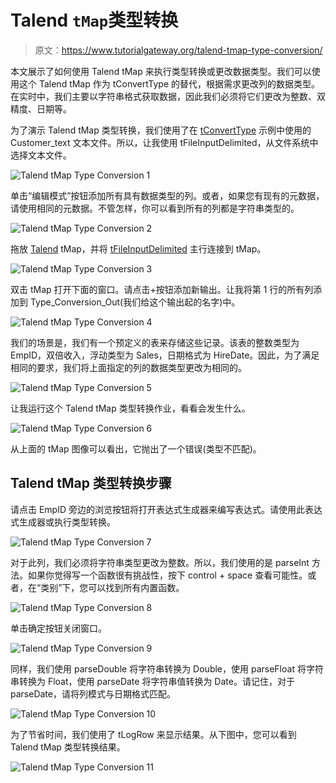 # Talend `tMap`类型转换

> 原文：<https://www.tutorialgateway.org/talend-tmap-type-conversion/>

本文展示了如何使用 Talend tMap 来执行类型转换或更改数据类型。我们可以使用这个 Talend tMap 作为 tConvertType 的替代，根据需求更改列的数据类型。在实时中，我们主要以字符串格式获取数据，因此我们必须将它们更改为整数、双精度、日期等。

为了演示 Talend tMap 类型转换，我们使用了在 [tConvertType](https://www.tutorialgateway.org/talend-datatype-conversion/) 示例中使用的 Customer_text 文本文件。所以，让我使用 tFileInputDelimited，从文件系统中选择文本文件。

![Talend tMap Type Conversion 1](img/b27a1dcbf86da044a9cadc72fa6f07e9.png)

单击“编辑模式”按钮添加所有具有数据类型的列。或者，如果您有现有的元数据，请使用相同的元数据。不管怎样，你可以看到所有的列都是字符串类型的。

![Talend tMap Type Conversion 2](img/d65ab7b40cd010d90b5feb19fcc66abb.png)

拖放 [Talend](https://www.tutorialgateway.org/talend-tutorial/) tMap，并将 [tFileInputDelimited](https://www.tutorialgateway.org/talend-load-data-from-text-file-into-database/) 主行连接到 tMap。

![Talend tMap Type Conversion 3](img/a25447f68f9acabcbaf17884928e865c.png)

双击 tMap 打开下面的窗口。请点击+按钮添加新输出。让我将第 1 行的所有列添加到 Type_Conversion_Out(我们给这个输出起的名字)中。

![Talend tMap Type Conversion 4](img/8b79f777ef2cddcd5472576f5d2bae14.png)

我们的场景是，我们有一个预定义的表来存储这些记录。该表的整数类型为 EmpID，双倍收入，浮动类型为 Sales，日期格式为 HireDate。因此，为了满足相同的要求，我们将上面指定的列的数据类型更改为相同的。

![Talend tMap Type Conversion 5](img/ab715096e1806c9229c771631ff4e18e.png)

让我运行这个 Talend tMap 类型转换作业，看看会发生什么。

![Talend tMap Type Conversion 6](img/4f3f2be9ca1f76f88dc6584c3cfdccb6.png)

从上面的 tMap 图像可以看出，它抛出了一个错误(类型不匹配)。

## Talend tMap 类型转换步骤

请点击 EmpID 旁边的浏览按钮将打开表达式生成器来编写表达式。请使用此表达式生成器或执行类型转换。

![Talend tMap Type Conversion 7](img/8171560682945491a26cbe46a2f06d82.png)

对于此列，我们必须将字符串类型更改为整数。所以，我们使用的是 parseInt 方法。如果你觉得写一个函数很有挑战性，按下 control + space 查看可能性。或者，在“类别”下，您可以找到所有内置函数。

![Talend tMap Type Conversion 8](img/ce470c731328e18a5020419a47c28637.png)

单击确定按钮关闭窗口。

![Talend tMap Type Conversion 9](img/506f7b34a239a8f96f91ffa8844f5281.png)

同样，我们使用 parseDouble 将字符串转换为 Double，使用 parseFloat 将字符串转换为 Float，使用 parseDate 将字符串值转换为 Date。请记住，对于 parseDate，请将列模式与日期格式匹配。

![Talend tMap Type Conversion 10](img/8728a91e358c390daaf597b8d9728c90.png)

为了节省时间，我们使用了 tLogRow 来显示结果。从下图中，您可以看到 Talend tMap 类型转换结果。

![Talend tMap Type Conversion 11](img/17f48b146676b2d4d6c035f6164d398c.png)